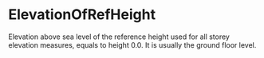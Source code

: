 ElevationOfRefHeight
====================

Elevation above sea level of the reference height used for all storey elevation measures, equals to height 0.0. It is usually the ground floor level.